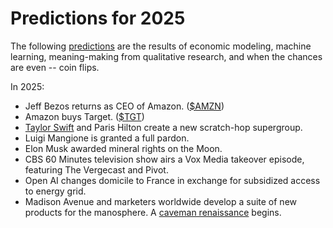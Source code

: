 # Predictions for 2025

The following [predictions](https://www.youtube.com/watch?v=lSPNQ82Sq4E) are the results of economic modeling, machine learning, meaning-making from qualitative research, and when the chances are even -- coin flips.

In 2025:
  
  * Jeff Bezos returns as CEO of Amazon. ([$AMZN][a_amzn])
  * Amazon buys Target. ([$TGT][a_tgt])
  * [Taylor Swift](https://x.com/taylorswift13) and Paris Hilton create a new scratch-hop supergroup.
  * Luigi Mangione is granted a full pardon.
  * Elon Musk awarded mineral rights on the Moon.
  * CBS 60 Minutes television show airs a Vox Media takeover episode, featuring The Vergecast and Pivot.
  * Open AI changes domicile to France in exchange for subsidized access to energy grid.
  * Madison Avenue and marketers worldwide develop a suite of new products for the manosphere. A [caveman renaissance][a_caveman] begins.

    

[a_caveman]: https://youtu.be/KjmioIukch4
[a_tgt]: https://finance.yahoo.com/quote/TGT
[a_amzn]: https://finance.yahoo.com/quote/AMZN

